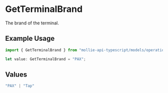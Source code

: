 # GetTerminalBrand

The brand of the terminal.

## Example Usage

```typescript
import { GetTerminalBrand } from "mollie-api-typescript/models/operations";

let value: GetTerminalBrand = "PAX";
```

## Values

```typescript
"PAX" | "Tap"
```